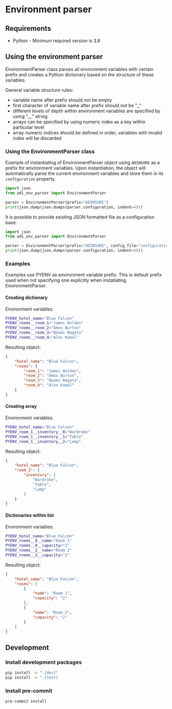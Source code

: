 # Environment parser

## Requirements

* Python - Minimum required version is 3.8

## Using the environment parser

EnvironmentParser class parses all environment variables with certain prefix and
creates a Python dictionary based on the structure of these variables.

General variable structure rules:

* variable name after prefix should not be empty
* first character of variable name after prefix should not be "_"
* different levels of depth within environment variables are specified by using
  "__" string.
* arrays can be specified by using numeric index as a key within particular level
* array numeric indices should be defined in order, variables with invalid index
  will be discarded

### Using the EnvironmentParser class

Example of instantiating of EnvironmentParser object using `ADINSURE` as a prefix
for environment variables. Upon instantiation, the object will automatically parse
the current environment variables and store them in its `configuration` property.

```python
import json
from adi_env_parser import EnvironmentParser

parser = EnvironmentParser(prefix="ADINSURE")
print(json.dump(json.dumps(parser.configuration, indent=4)))
```

It is possible to provide existing JSON formatted file as a configuration base.

```python
import json
from adi_env_parser import EnvironmentParser

parser = EnvironmentParser(prefix="ADINSURE", config_file="configuration.json")
print(json.dump(json.dumps(parser.configuration, indent=4)))
```

### Examples

Examples use PYENV as environment variable prefix. This is default prefix used
when not specifying one explicitly when instatiating EnvironmentParser.

#### Creating dictionary

Environment variables:

```sh
PYENV_hotel_name="Blue Falcon"
PYENV_rooms__room_1="James Holden"
PYENV_rooms__room_2="Amos Burton"
PYENV_rooms__room_3="Naomi Nagata"
PYENV_rooms__room_4="Alex Kamal"
```

Resulting object:

```json
{
    "hotel_name": "Blue Falcon",
    "rooms": {
        "room_1": "James Holden",
        "room_2": "Amos Burton",
        "room_3": "Naomi Nagata",
        "room_4": "Alex Kamal"
    }
}
```

#### Creating array

Environment variables:

```sh
PYENV_hotel_name="Blue Falcon"
PYENV_room_1__inventory__0="Wardrobe"
PYENV_room_1__inventory__1="Table"
PYENV_room_1__inventory__2="Lamp"
```

Resulting object:

```json
{
    "hotel_name": "Blue Falcon",
    "room_1": {
        "inventory": [
            "Wardrobe",
            "Table",
            "Lamp"
        ]
    }
}
```

#### Dictionaries within list

Environment variables:

```sh
PYENV_hotel_name="Blue Falcon"
PYENV_rooms__0__name="Room 1"
PYENV_rooms__0__capacity="2"
PYENV_rooms__2__name="Room 2"
PYENV_rooms__2__capacity="2"
```

Resulting object:

```json
{
    "hotel_name": "Blue Falcon",
    "rooms": [
        {
            "name": "Room 1",
            "capacity": "2"
        },
        {
            "name": "Room 2",
            "capacity": "2"
        }
    ]
}
```

## Development

### Install development packages

```sh
pip install -e ".[dev]"
pip install -e ".[test]
```

### Install pre-commit

```sh
pre-commit install
```
